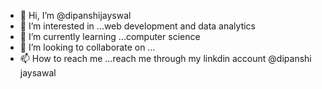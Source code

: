 - 👋 Hi, I’m @dipanshijayswal
- 👀 I’m interested in ...web development and data analytics
- 🌱 I’m currently learning ...computer science
- 💞️ I’m looking to collaborate on ...
- 📫 How to reach me ...reach me through my linkdin account @dipanshi jaysawal

<!---
dipanshijays12/dipanshijays12 is a ✨ special ✨ repository because its `README.md` (this file) appears on your GitHub profile.
You can click the Preview link to take a look at your changes.
--->
